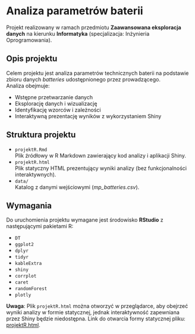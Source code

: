 # Analiza parametrów baterii  
Projekt realizowany w ramach przedmiotu **Zaawansowana eksploracja danych** na kierunku **Informatyka** (specjalizacja: Inżynieria Oprogramowania).  

## Opis projektu  
Celem projektu jest analiza parametrów technicznych baterii na podstawie zbioru danych *batteries* udostępnionego przez prowadzącego.  
Analiza obejmuje:  
- Wstępne przetwarzanie danych  
- Eksplorację danych i wizualizację  
- Identyfikację wzorców i zależności  
- Interaktywną prezentację wyników z wykorzystaniem Shiny  

## Struktura projektu  
- `projektR.Rmd`  
  Plik źródłowy w R Markdown zawierający kod analizy i aplikacji Shiny.  
- `projektR.html`  
  Plik statyczny HTML prezentujący wyniki analizy (bez funkcjonalności interaktywnych).  
- `data/`  
  Katalog z danymi wejściowymi (*mp_batteries.csv*).  

## Wymagania  
Do uruchomienia projektu wymagane jest środowisko **RStudio** z następującymi pakietami R:  
- `DT`  
- `ggplot2`  
- `dplyr`  
- `tidyr`  
- `kableExtra`  
- `shiny`  
- `corrplot`  
- `caret`  
- `randomForest`  
- `plotly`  

**Uwaga**: Plik `projektR.html` można otworzyć w przeglądarce, aby obejrzeć wyniki analizy w formie statycznej, jednak interaktywność zapewniana przez Shiny będzie niedostępna.
Link do otwarcia formy statycznej pliku: [projektR.html](https://example.com).
